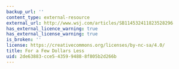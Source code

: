 ```yaml
---
backup_url: ''
content_type: external-resource
external_url: http://www.wsj.com/articles/SB114532411823528296
has_external_licence_warning: true
has_external_license_warning: true
is_broken: ''
license: https://creativecommons.org/licenses/by-nc-sa/4.0/
title: For a Few Dollars Less
uid: 2de63883-cce5-4359-9488-8f805b2d266b
---
```

